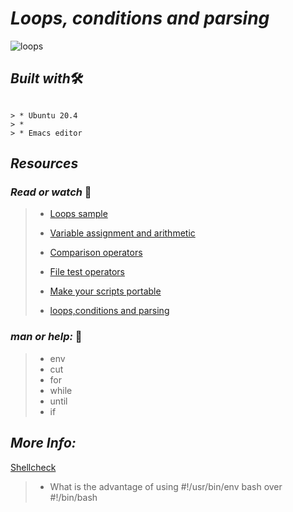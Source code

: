 #  **_Loops, conditions and parsing_**

![loops](https://user-images.githubusercontent.com/85587286/160511742-5d3fe3e8-521f-4ed7-8c3f-8e7ac4259890.png)


## **_Built with_**🛠️

~~~~

> * Ubuntu 20.4
> *
> * Emacs editor

~~~~

## **_Resources_**

### **_Read or watch_**  📑

> * [Loops sample](https://tldp.org/LDP/Bash-Beginners-Guide/html/sect_09_01.html)
>
> * [Variable assignment and arithmetic](https://tldp.org/LDP/abs/html/ops.html)
>
> * [Comparison operators](https://tldp.org/LDP/abs/html/comparison-ops.html)
>
> * [File test operators](https://tldp.org/LDP/abs/html/fto.html)
>
> * [Make your scripts portable](https://www.cyberciti.biz/tips/finding-bash-perl-python-portably-using-env.html)
>
> * [loops,conditions and parsing](https://www.youtube.com/watch?v=BC2neyc5GcI)


### **_man or help:_** 🤙

> *  env
> * cut
> * for
> * while
> * until
> * if


## **_More Info:_**

[Shellcheck](https://github.com/koalaman/shellcheck)

> 
> * What is the advantage of using #!/usr/bin/env bash over #!/bin/bash
> 
